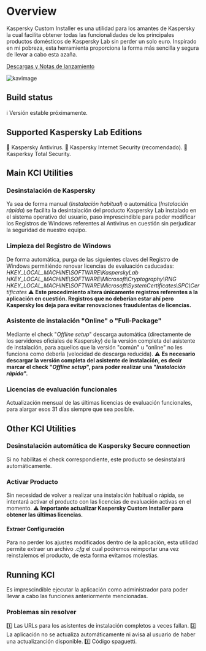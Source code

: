# Overview
Kaspersky Custom Installer es una utilidad para los amantes de Kaspersky la cual facilita obtener todas las funcionalidades de los principales productos domésticos de Kaspersky Lab sin perder un solo euro. Inspirado en mi pobreza, esta herramienta proporciona la forma más sencilla y segura de llevar a cabo esta azaña.

[Descargas y Notas de lanzamiento](https://github.com/bitasuperactive/KCIBasic/releases)


![kavimage](https://github.com/bitasuperactive/KCIBasic/blob/master/kaspersky_seguridad_2018_app.jpg)


## Build status
:information_source: Versión estable próximamente.


## Supported Kaspersky Lab Editions
:small_red_triangle_down: Kaspersky Antivirus.
:small_orange_diamond: Kaspersky Internet Security (recomendado).
:large_orange_diamond: Kasperksy Total Security.


## Main KCI Utilities
### Desinstalación de Kaspersky
Ya sea de forma manual (*Instalación habitual*) o automática (*Instalación rápida*) se facilita la desintalación del producto Kaspersky Lab instalado en el sistema operativo del usuario, paso imprescindible para poder modificar los Registros de Windows referentes al Antivirus en cuestión sin perjudicar la seguridad de nuestro equipo.

### Limpieza del Registro de Windows
De forma automática, purga de las siguientes claves del Registro de Windows permitiéndo renovar licencias de evaluación caducadas:
*HKEY_LOCAL_MACHINE\SOFTWARE\KasperskyLab*
*HKEY_LOCAL_MACHINE\SOFTWARE\Microsoft\Cryptography\RNG*
*HKEY_LOCAL_MACHINE\SOFTWARE\Microsoft\SystemCertificates\SPC\Certificates*
:warning: **Este procedimiento altera únicamente registros referentes a la aplicación en cuestión. Registros que no deberían estar ahí pero Kaspersky los deja para evitar renovaciones fraudulentas de licencias.**

### Asistente de instalación "Online" o "Full-Package"
Mediante el check "*Offline setup*" descarga automática (directamente de los servidores oficiales de Kaspersky) de la versión completa del asistente de instalación, para aquellos que la versión "común" u "online" no les funciona como debería (velocidad de descarga reducida).
:warning: **Es necesario descargar la versión completa del asistente de instalación, es decir marcar el check "*Offline setup*", para poder realizar una "*Instalación rápida*".**

### Licencias de evaluación funcionales
Actualización mensual de las últimas licencias de evaluación funcionales, para alargar esos 31 días siempre que sea posible.


## Other KCI Utilities
### Desinstalación automática de Kaspersky Secure connection
Si no habilitas el check correspondiente, este producto se desinstalará automáticamente.

### Activar Producto
Sin necesidad de volver a realizar una instalación habitual o rápida, se intentará activar el producto con las licencias de evaluación activas en el momento.
:warning: **Importante actualizar Kaspersky Custom Installer para obtener las últimas licencias.**

#### Extraer Configuración
Para no perder los ajustes modificados dentro de la aplicación, esta utilidad permite extraer un archivo *.cfg* el cual podremos reimportar una vez reinstalemos el producto, de esta forma evitamos molestias.


## Running KCI
Es imprescindible ejecutar la aplicación como administrador para poder llevar a cabo las funciones anteriormente mencionadas.

### Problemas sin resolver
:one: Las URLs para los asistentes de instalación completos a veces fallan.
:two: La aplicación no se actualiza automáticamente ni avisa al usuario de haber una actualizanción disponible.
:three: Código spaguetti.
